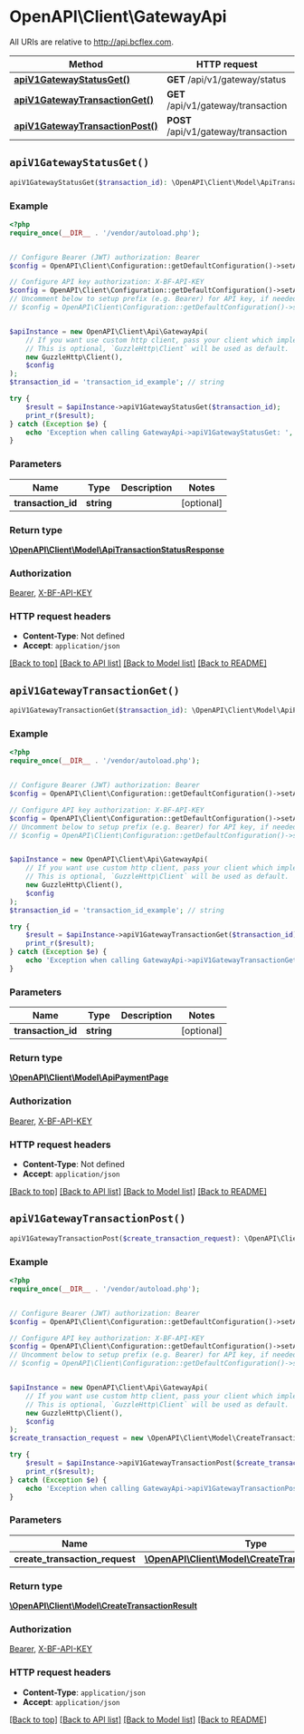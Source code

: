 # OpenAPI\Client\GatewayApi

All URIs are relative to http://api.bcflex.com.

Method | HTTP request | Description
------------- | ------------- | -------------
[**apiV1GatewayStatusGet()**](GatewayApi.md#apiV1GatewayStatusGet) | **GET** /api/v1/gateway/status | 
[**apiV1GatewayTransactionGet()**](GatewayApi.md#apiV1GatewayTransactionGet) | **GET** /api/v1/gateway/transaction | 
[**apiV1GatewayTransactionPost()**](GatewayApi.md#apiV1GatewayTransactionPost) | **POST** /api/v1/gateway/transaction | 


## `apiV1GatewayStatusGet()`

```php
apiV1GatewayStatusGet($transaction_id): \OpenAPI\Client\Model\ApiTransactionStatusResponse
```



### Example

```php
<?php
require_once(__DIR__ . '/vendor/autoload.php');


// Configure Bearer (JWT) authorization: Bearer
$config = OpenAPI\Client\Configuration::getDefaultConfiguration()->setAccessToken('YOUR_ACCESS_TOKEN');

// Configure API key authorization: X-BF-API-KEY
$config = OpenAPI\Client\Configuration::getDefaultConfiguration()->setApiKey('X-BF-API-KEY', 'YOUR_API_KEY');
// Uncomment below to setup prefix (e.g. Bearer) for API key, if needed
// $config = OpenAPI\Client\Configuration::getDefaultConfiguration()->setApiKeyPrefix('X-BF-API-KEY', 'Bearer');


$apiInstance = new OpenAPI\Client\Api\GatewayApi(
    // If you want use custom http client, pass your client which implements `GuzzleHttp\ClientInterface`.
    // This is optional, `GuzzleHttp\Client` will be used as default.
    new GuzzleHttp\Client(),
    $config
);
$transaction_id = 'transaction_id_example'; // string

try {
    $result = $apiInstance->apiV1GatewayStatusGet($transaction_id);
    print_r($result);
} catch (Exception $e) {
    echo 'Exception when calling GatewayApi->apiV1GatewayStatusGet: ', $e->getMessage(), PHP_EOL;
}
```

### Parameters

Name | Type | Description  | Notes
------------- | ------------- | ------------- | -------------
 **transaction_id** | **string**|  | [optional]

### Return type

[**\OpenAPI\Client\Model\ApiTransactionStatusResponse**](../Model/ApiTransactionStatusResponse.md)

### Authorization

[Bearer](../../README.md#Bearer), [X-BF-API-KEY](../../README.md#X-BF-API-KEY)

### HTTP request headers

- **Content-Type**: Not defined
- **Accept**: `application/json`

[[Back to top]](#) [[Back to API list]](../../README.md#endpoints)
[[Back to Model list]](../../README.md#models)
[[Back to README]](../../README.md)

## `apiV1GatewayTransactionGet()`

```php
apiV1GatewayTransactionGet($transaction_id): \OpenAPI\Client\Model\ApiPaymentPage
```



### Example

```php
<?php
require_once(__DIR__ . '/vendor/autoload.php');


// Configure Bearer (JWT) authorization: Bearer
$config = OpenAPI\Client\Configuration::getDefaultConfiguration()->setAccessToken('YOUR_ACCESS_TOKEN');

// Configure API key authorization: X-BF-API-KEY
$config = OpenAPI\Client\Configuration::getDefaultConfiguration()->setApiKey('X-BF-API-KEY', 'YOUR_API_KEY');
// Uncomment below to setup prefix (e.g. Bearer) for API key, if needed
// $config = OpenAPI\Client\Configuration::getDefaultConfiguration()->setApiKeyPrefix('X-BF-API-KEY', 'Bearer');


$apiInstance = new OpenAPI\Client\Api\GatewayApi(
    // If you want use custom http client, pass your client which implements `GuzzleHttp\ClientInterface`.
    // This is optional, `GuzzleHttp\Client` will be used as default.
    new GuzzleHttp\Client(),
    $config
);
$transaction_id = 'transaction_id_example'; // string

try {
    $result = $apiInstance->apiV1GatewayTransactionGet($transaction_id);
    print_r($result);
} catch (Exception $e) {
    echo 'Exception when calling GatewayApi->apiV1GatewayTransactionGet: ', $e->getMessage(), PHP_EOL;
}
```

### Parameters

Name | Type | Description  | Notes
------------- | ------------- | ------------- | -------------
 **transaction_id** | **string**|  | [optional]

### Return type

[**\OpenAPI\Client\Model\ApiPaymentPage**](../Model/ApiPaymentPage.md)

### Authorization

[Bearer](../../README.md#Bearer), [X-BF-API-KEY](../../README.md#X-BF-API-KEY)

### HTTP request headers

- **Content-Type**: Not defined
- **Accept**: `application/json`

[[Back to top]](#) [[Back to API list]](../../README.md#endpoints)
[[Back to Model list]](../../README.md#models)
[[Back to README]](../../README.md)

## `apiV1GatewayTransactionPost()`

```php
apiV1GatewayTransactionPost($create_transaction_request): \OpenAPI\Client\Model\CreateTransactionResult
```



### Example

```php
<?php
require_once(__DIR__ . '/vendor/autoload.php');


// Configure Bearer (JWT) authorization: Bearer
$config = OpenAPI\Client\Configuration::getDefaultConfiguration()->setAccessToken('YOUR_ACCESS_TOKEN');

// Configure API key authorization: X-BF-API-KEY
$config = OpenAPI\Client\Configuration::getDefaultConfiguration()->setApiKey('X-BF-API-KEY', 'YOUR_API_KEY');
// Uncomment below to setup prefix (e.g. Bearer) for API key, if needed
// $config = OpenAPI\Client\Configuration::getDefaultConfiguration()->setApiKeyPrefix('X-BF-API-KEY', 'Bearer');


$apiInstance = new OpenAPI\Client\Api\GatewayApi(
    // If you want use custom http client, pass your client which implements `GuzzleHttp\ClientInterface`.
    // This is optional, `GuzzleHttp\Client` will be used as default.
    new GuzzleHttp\Client(),
    $config
);
$create_transaction_request = new \OpenAPI\Client\Model\CreateTransactionRequest(); // \OpenAPI\Client\Model\CreateTransactionRequest

try {
    $result = $apiInstance->apiV1GatewayTransactionPost($create_transaction_request);
    print_r($result);
} catch (Exception $e) {
    echo 'Exception when calling GatewayApi->apiV1GatewayTransactionPost: ', $e->getMessage(), PHP_EOL;
}
```

### Parameters

Name | Type | Description  | Notes
------------- | ------------- | ------------- | -------------
 **create_transaction_request** | [**\OpenAPI\Client\Model\CreateTransactionRequest**](../Model/CreateTransactionRequest.md)|  | [optional]

### Return type

[**\OpenAPI\Client\Model\CreateTransactionResult**](../Model/CreateTransactionResult.md)

### Authorization

[Bearer](../../README.md#Bearer), [X-BF-API-KEY](../../README.md#X-BF-API-KEY)

### HTTP request headers

- **Content-Type**: `application/json`
- **Accept**: `application/json`

[[Back to top]](#) [[Back to API list]](../../README.md#endpoints)
[[Back to Model list]](../../README.md#models)
[[Back to README]](../../README.md)
